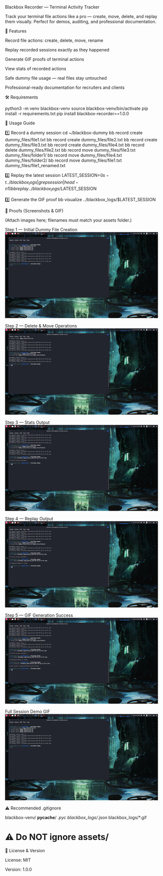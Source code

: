 Blackbox Recorder — Terminal Activity Tracker

Track your terminal file actions like a pro — create, move, delete, and replay them visually. Perfect for demos, auditing, and professional documentation.

🚀 Features

Record file actions: create, delete, move, rename

Replay recorded sessions exactly as they happened

Generate GIF proofs of terminal actions

View stats of recorded actions

Safe dummy file usage — real files stay untouched

Professional-ready documentation for recruiters and clients

🛠️ Requirements

python3 -m venv blackbox-venv
source blackbox-venv/bin/activate
pip install -r requirements.txt
pip install blackbox-recorder==1.0.0


🎯 Usage Guide

1️⃣ Record a dummy session
     cd ~/blackbox-dummy
bb record create dummy_files/file1.txt
bb record create dummy_files/file2.txt
bb record create dummy_files/file3.txt
bb record create dummy_files/file4.txt
bb record delete dummy_files/file2.txt
bb record move dummy_files/file3.txt dummy_files/folder1/
bb record move dummy_files/file4.txt dummy_files/folder2/
bb record move dummy_files/file1.txt dummy_files/file1_renamed.txt


2️⃣ Replay the latest session
     LATEST_SESSION=$(ls -t ../blackbox_logs | grep session | head -n1)
bb replay ../blackbox_logs/$LATEST_SESSION


3️⃣ Generate the GIF proof
     bb visualize ../blackbox_logs/$LATEST_SESSION
 

📸 Proofs (Screenshots & GIF)

(Attach images here; filenames must match your assets folder.)

Step 1 — Initial Dummy File Creation
![Step 1](assets/screenshot1.png)

Step 2 — Delete & Move Operations
![Step 2](assets/screenshot2.png)

Step 3 — Stats Output
![Step 3](assets/screenshot3.png)

Step 4 — Replay Output
![Step 4](assets/screenshot4.png)

Step 5 — GIF Generation Success
![Step 5](assets/screenshot5.png)

Full Session Demo GIF
![Session Demo](assets/blackbox_demo.gif)


⚠️ Recommended .gitignore

blackbox-venv/
__pycache__/
*.pyc
blackbox_logs/*.json
blackbox_logs/*.gif
# ⚠️ Do NOT ignore assets/


📄 License & Version

License: MIT

Version: 1.0.0
